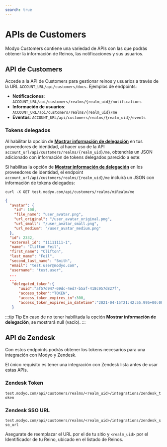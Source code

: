```yaml
---
search: true
---
```


# APIs de Customers

Modyo Customers contiene una variedad de APIs con las que podrás obtener la información de Reinos, las notificaciones y sus usuarios.


## API de Customers

Accede a la API de Customers para gestionar reinos y usuarios a través de la URL `ACCOUNT_URL/api/customers/docs`. Ejemplos de endpoints:

- **Notificaciones**: `ACCOUNT_URL/api/customers/realms/{realm_uid}/notifications`
- **Información de usuarios**: `ACCOUNT_URL/api/customers/realms/{realm_uid}/me`
- **Eventos**: `ACCOUNT_URL/api/customers/realms/{realm_uid}/events`


### Tokens delegados

Al habilitar la opción de [**Mostrar información de delegación**](/es/platform/core/integrations/identity-providers) en tus proveedores de identidad, al hacer uso de la API `account_url/api/customers/realms/{realm_uid}/me`, obtendrás un JSON adicionado con información de tokens delegados parecido a este:

Si habilitas la opción de [**Mostrar información de delegación**](/es/platform/core/integrations/identity-providers) en los proveedores de identidad, el endpoint `account_url/api/customers/realms/{realm_uid}/me` incluirá un JSON con información de tokens delegados:


``curl -X GET test.modyo.com/api/customers/realms/miRealm/me``

```json
{
  "avatar": {
    "id": 100,
    "file_name": "user_avatar.png",
    "url_original": "/user_avatar_original.png",
    "url_small": "/user_avatar_small.png",
    "url_medium": "/user_avatar_medium.png"
  },
  "id": 2332,
  "external_id": "11111111-1",
  "name": "Clifton Feil",
  "first_name": "Clifton",
  "last_name": "Feil",
  "second_last_name": "Smith",
  "email": "test.user@modyo.com",
  "username": "test.user",
  ...
  ...
   "delegated_token":{
      "uuid":"af57d947-69dc-4ed7-b5af-418c957d827f",
      "access_token":"TOKEN",
      "access_token_expires_in":300,
      "access_token_expires_in_datetime":"2021-04-15T21:42:55.995+00:00"
   }
```

:::tip Tip
En caso de no tener habilitada la opción **Mostrar información de delegación**, se mostrará null (vacío).
:::

## API de Zendesk

Con estos endpoints podrás obtener los tokens necesarios para una integración con Modyo y Zendesk.

El único requisito es tener una integración con Zendesk lista antes de usar estas APIs.

### Zendesk Token

`test.modyo.com/api/customers/realms/<realm_uid>/integrations/zendesk_token`

### Zendesk SSO URL

`test.modyo.com/api/customers/realms/<realm_uid>/integrations/zendesk_sso_url`

Asegurate de reemplazar el URL por el de tu sitio y `<realm_uid>` por el Identificador de tu Reino, ubicado en el listado de Reinos.

